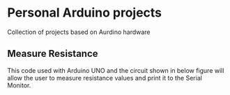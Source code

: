 # Personal Arduino projects

Collection of projects based on Aurdino hardware

## Measure Resistance

This code used with Arduino UNO and the circuit shown in below figure will allow the user to measure resistance values and print it to the Serial Monitor.
